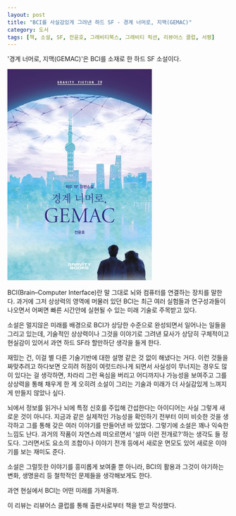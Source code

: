 ```yaml
---
layout: post
title: "BCI를 사실감있게 그려낸 하드 SF - 경계 너머로, 지맥(GEMAC)"
category: 도서
tags: [책, 소설, SF, 전윤호, 그래비티북스, 그래비티 픽션, 리뷰어스 클럽, 서평]
---
```


'경계 너머로, 지맥(GEMAC)'은
BCI를 소재로 한 하드 SF 소설이다.

![표지](/images/book/gemac-book-h480.jpg)

BCI(Brain–Computer Interface)란 말 그대로 뇌와 컴퓨터를 연결하는 장치를 말한다.
과거에 그저 상상력의 영역에 머물러 있던 BCI는
최근 여러 실험들과 연구성과들이 나오면서
어쩌면 빠른 시간안에 실현될 수 있는 미래 기술로 주목받고 있다.

소설은 멀지않은 미래를 배경으로
BCI가 상당한 수준으로 완성되면서 일어나는 일들을 그리고 있는데,
기술적인 상상력이나 그것을 이야기로 그려낸 묘사가 상당히 구체적이고 현실감이 있어서
과연 하드 SF라 할만하단 생각을 들게 한다.

재밌는 건, 이걸 별 다른 기술기반에 대한 설명 같은 것 없이 해냈다는 거다.
이런 것들을 짜맞추려고 하다보면 오히려 허점이 여럿드러나게 되면서
사실성이 무너지는 경우도 많이 있다는 걸 생각하면,
차라리 그런 욕심을 버리고 어디까지나 가능성을 보여주고 그를 상상력을 통해 채우게 한 게
오히려 소설이 그리는 기술과 미래가 더 사실감있게 느껴지게 만들지 않았나 싶다.

뇌에서 정보를 읽거나 뇌에 특정 신호를 주입해 간섭한다는 아이디어는
사실 그렇게 새로운 것이 아니다.
지금과 같은 실제적인 가능성을 확인하기 전부터
이미 비슷한 것을 생각하고 그를 통해 갖은 여러 이야기를 만들어낸 바 있었다.
그렇기에 소설은 꽤나 익숙한 느낌도 난다.
과거의 작품이 자연스레 떠오르면서 '설마 이런 전개로?'하는 생각도 들 정도다.
그러면서도 요소의 조합이나 이야기 전개 등에서 새로운 면모도 있어
새로운 이야기를 보는 재미도 준다.

소설은 그럴듯한 이야기를 흥미롭게 보여줄 뿐 아니라,
BCI의 활용과 그것이 야기하는 변화, 생명윤리 등 철학적인 문제들을 생각해보게도 한다.

과연 현실에서 BCI는 어떤 미래를 가져올까.



<div class="im im-info">
이 리뷰는 리뷰어스 클럽를 통해 출판사로부터 책을 받고 작성했다.
</div>
